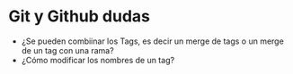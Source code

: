 # Git y Github dudas

- ¿Se pueden combiinar los Tags, es decir un merge de tags o un merge de un tag con una rama?
- ¿Cómo modificar los nombres de un tag?

